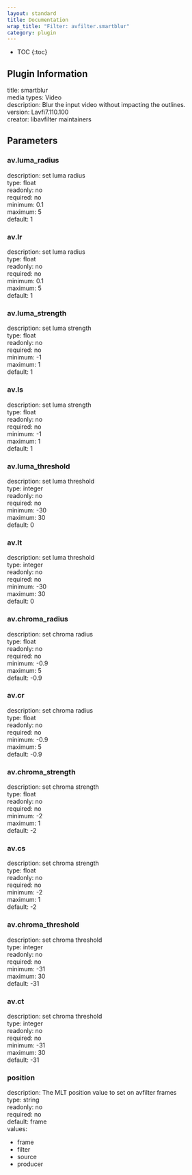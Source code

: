 ```yaml
---
layout: standard
title: Documentation
wrap_title: "Filter: avfilter.smartblur"
category: plugin
---
```

* TOC
{:toc}

## Plugin Information

title: smartblur  
media types:
Video  
description: Blur the input video without impacting the outlines.  
version: Lavfi7.110.100  
creator: libavfilter maintainers  

## Parameters

### av.luma_radius

  
description:
set luma radius  
type: float  
readonly: no  
required: no  
minimum: 0.1  
maximum: 5  
default: 1  

### av.lr

  
description:
set luma radius  
type: float  
readonly: no  
required: no  
minimum: 0.1  
maximum: 5  
default: 1  

### av.luma_strength

  
description:
set luma strength  
type: float  
readonly: no  
required: no  
minimum: -1  
maximum: 1  
default: 1  

### av.ls

  
description:
set luma strength  
type: float  
readonly: no  
required: no  
minimum: -1  
maximum: 1  
default: 1  

### av.luma_threshold

  
description:
set luma threshold  
type: integer  
readonly: no  
required: no  
minimum: -30  
maximum: 30  
default: 0  

### av.lt

  
description:
set luma threshold  
type: integer  
readonly: no  
required: no  
minimum: -30  
maximum: 30  
default: 0  

### av.chroma_radius

  
description:
set chroma radius  
type: float  
readonly: no  
required: no  
minimum: -0.9  
maximum: 5  
default: -0.9  

### av.cr

  
description:
set chroma radius  
type: float  
readonly: no  
required: no  
minimum: -0.9  
maximum: 5  
default: -0.9  

### av.chroma_strength

  
description:
set chroma strength  
type: float  
readonly: no  
required: no  
minimum: -2  
maximum: 1  
default: -2  

### av.cs

  
description:
set chroma strength  
type: float  
readonly: no  
required: no  
minimum: -2  
maximum: 1  
default: -2  

### av.chroma_threshold

  
description:
set chroma threshold  
type: integer  
readonly: no  
required: no  
minimum: -31  
maximum: 30  
default: -31  

### av.ct

  
description:
set chroma threshold  
type: integer  
readonly: no  
required: no  
minimum: -31  
maximum: 30  
default: -31  

### position

  
description:
The MLT position value to set on avfilter frames  
type: string  
readonly: no  
required: no  
default: frame  
values:  

* frame
* filter
* source
* producer


